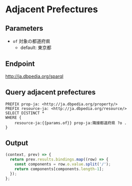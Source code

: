 # Adjacent Prefectures

## Parameters

* `of` 対象の都道府県
  * default: 東京都

## Endpoint

http://ja.dbpedia.org/sparql

## Query adjacent prefectures

```sparql
PREFIX prop-ja: <http://ja.dbpedia.org/property/>
PREFIX resource-ja: <http://ja.dbpedia.org/resource/>
SELECT DISTINCT *
WHERE {
    resource-ja:{{params.of}} prop-ja:隣接都道府県 ?o .
}
```

## Output

```javascript
(context, prev) => {
  return prev.results.bindings.map((row) => {
    const components = row.o.value.split('/');
    return components[components.length-1];
  });
};
```
